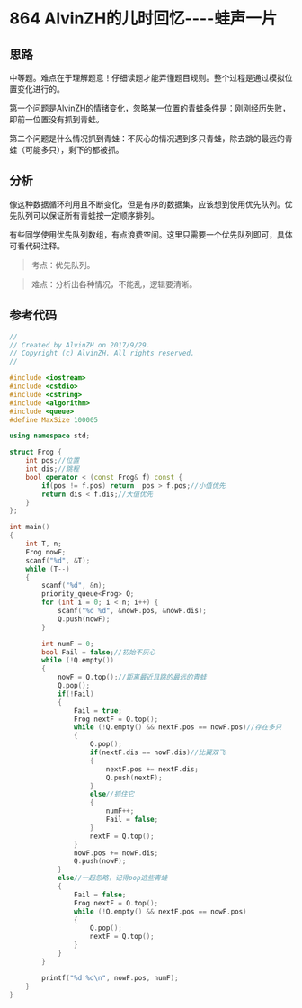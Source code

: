 # 864 AlvinZH的儿时回忆----蛙声一片

## 思路

中等题。难点在于理解题意！仔细读题才能弄懂题目规则。整个过程是通过模拟位置变化进行的。

第一个问题是AlvinZH的情绪变化，忽略某一位置的青蛙条件是：刚刚经历失败，即前一位置没有抓到青蛙。

第二个问题是什么情况抓到青蛙：不灰心的情况遇到多只青蛙，除去跳的最远的青蛙（可能多只），剩下的都被抓。

## 分析

像这种数据循环利用且不断变化，但是有序的数据集，应该想到使用优先队列。优先队列可以保证所有青蛙按一定顺序排列。

有些同学使用优先队列数组，有点浪费空间。这里只需要一个优先队列即可，具体可看代码注释。

> 考点：优先队列。

> 难点：分析出各种情况，不能乱，逻辑要清晰。

## 参考代码

```c++
//
// Created by AlvinZH on 2017/9/29.
// Copyright (c) AlvinZH. All rights reserved.
//

#include <iostream>
#include <cstdio>
#include <cstring>
#include <algorithm>
#include <queue>
#define MaxSize 100005

using namespace std;

struct Frog {
    int pos;//位置
    int dis;//跳程
    bool operator < (const Frog& f) const {
        if(pos != f.pos) return  pos > f.pos;//小值优先
        return dis < f.dis;//大值优先
    }
};

int main()
{
    int T, n;
    Frog nowF;
    scanf("%d", &T);
    while (T--)
    {
        scanf("%d", &n);
        priority_queue<Frog> Q;
        for (int i = 0; i < n; i++) {
            scanf("%d %d", &nowF.pos, &nowF.dis);
            Q.push(nowF);
        }

        int numF = 0;
        bool Fail = false;//初始不灰心
        while (!Q.empty())
        {
            nowF = Q.top();//距离最近且跳的最远的青蛙
            Q.pop();
            if(!Fail)
            {
                Fail = true;
                Frog nextF = Q.top();
                while (!Q.empty() && nextF.pos == nowF.pos)//存在多只
                {
                    Q.pop();
                    if(nextF.dis == nowF.dis)//比翼双飞
                    {
                        nextF.pos += nextF.dis;
                        Q.push(nextF);
                    }
                    else//抓住它
                    {
                        numF++;
                        Fail = false;
                    }
                    nextF = Q.top();
                }
                nowF.pos += nowF.dis;
                Q.push(nowF);
            }
            else//一起忽略，记得pop这些青蛙
            {
                Fail = false;
                Frog nextF = Q.top();
                while (!Q.empty() && nextF.pos == nowF.pos)
                {
                    Q.pop();
                    nextF = Q.top();
                }
            }
        }

        printf("%d %d\n", nowF.pos, numF);
    }
}
```
